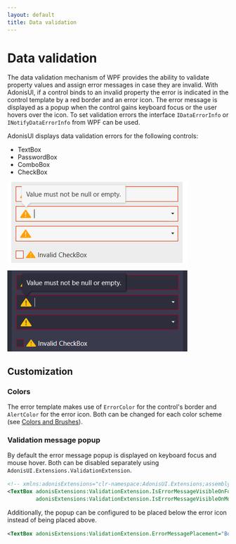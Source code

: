 ```yaml
---
layout: default
title: Data validation
---
```


# Data validation

The data validation mechanism of WPF provides the ability to validate property values and assign error messages in case they are invalid. With AdonisUI, if a control binds to an invalid property the error is indicated in the control template by a red border and an error icon. The error message is displayed as a popup when the control gains keyboard focus or the user hovers over the icon. To set validation errors the interface `IDataErrorInfo` or `INotifyDataErrorInfo` from WPF can be used.

AdonisUI displays data validation errors for the following controls:

- TextBox
- PasswordBox
- ComboBox
- CheckBox

![Data validation templates in light color scheme](../img/adonis-demo-validation-light.png)

![Data validation templates in dark color scheme](../img/adonis-demo-validation-dark.png)

## Customization

### Colors

The error template makes use of `ErrorColor` for the control's border and `AlertColor` for the error icon. Both can be changed for each color scheme (see [Colors and Brushes](colors-and-brushes)).

### Validation message popup

By default the error message popup is displayed on keyboard focus and mouse hover. Both can be disabled separately using `AdonisUI.Extensions.ValidationExtension`.

```xml
<!-- xmlns:adonisExtensions="clr-namespace:AdonisUI.Extensions;assembly=AdonisUI" -->
<TextBox adonisExtensions:ValidationExtension.IsErrorMessageVisibleOnFocus="True"
         adonisExtensions:ValidationExtension.IsErrorMessageVisibleOnMouseOver="True"/>
```

Additionally, the popup can be configured to be placed below the error icon instead of being placed above.

```xml
<TextBox adonisExtensions:ValidationExtension.ErrorMessagePlacement="Bottom"/>
```